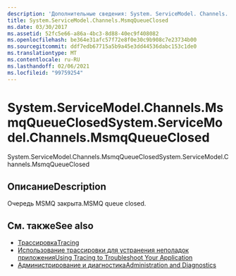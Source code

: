 ```yaml
---
description: 'Дополнительные сведения: System. ServiceModel. Channels. Мсмккуеуеклосед'
title: System.ServiceModel.Channels.MsmqQueueClosed
ms.date: 03/30/2017
ms.assetid: 52fc5e66-a86a-4bc3-8d88-40ec9f408082
ms.openlocfilehash: be364e31afc57f72e8f0e30c9b908c7e23734b00
ms.sourcegitcommit: ddf7edb67715a5b9a45e3dd44536dabc153c1de0
ms.translationtype: MT
ms.contentlocale: ru-RU
ms.lasthandoff: 02/06/2021
ms.locfileid: "99759254"
---
```

# <a name="systemservicemodelchannelsmsmqqueueclosed"></a><span data-ttu-id="b63ce-103">System.ServiceModel.Channels.MsmqQueueClosed</span><span class="sxs-lookup"><span data-stu-id="b63ce-103">System.ServiceModel.Channels.MsmqQueueClosed</span></span>

<span data-ttu-id="b63ce-104">System.ServiceModel.Channels.MsmqQueueClosed</span><span class="sxs-lookup"><span data-stu-id="b63ce-104">System.ServiceModel.Channels.MsmqQueueClosed</span></span>  
  
## <a name="description"></a><span data-ttu-id="b63ce-105">Описание</span><span class="sxs-lookup"><span data-stu-id="b63ce-105">Description</span></span>  

 <span data-ttu-id="b63ce-106">Очередь MSMQ закрыта.</span><span class="sxs-lookup"><span data-stu-id="b63ce-106">MSMQ queue closed.</span></span>  
  
## <a name="see-also"></a><span data-ttu-id="b63ce-107">См. также</span><span class="sxs-lookup"><span data-stu-id="b63ce-107">See also</span></span>

- [<span data-ttu-id="b63ce-108">Трассировка</span><span class="sxs-lookup"><span data-stu-id="b63ce-108">Tracing</span></span>](index.md)
- [<span data-ttu-id="b63ce-109">Использование трассировки для устранения неполадок приложения</span><span class="sxs-lookup"><span data-stu-id="b63ce-109">Using Tracing to Troubleshoot Your Application</span></span>](using-tracing-to-troubleshoot-your-application.md)
- [<span data-ttu-id="b63ce-110">Администрирование и диагностика</span><span class="sxs-lookup"><span data-stu-id="b63ce-110">Administration and Diagnostics</span></span>](../index.md)
